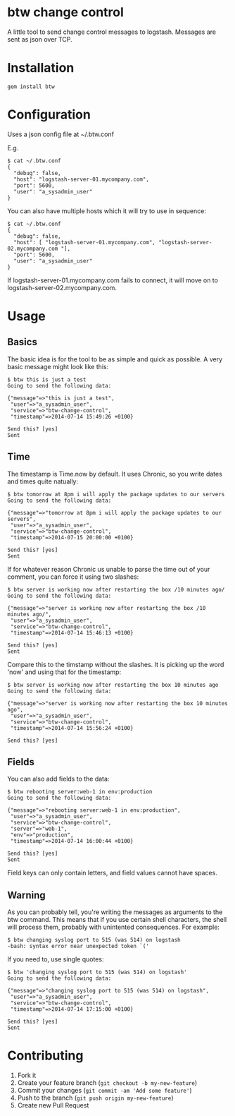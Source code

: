 # btw change control

A little tool to send change control messages to logstash. Messages are sent as json over TCP.

# Installation

    gem install btw

# Configuration

Uses a json config file at ~/.btw.conf

E.g.

    $ cat ~/.btw.conf
    {
      "debug": false,
      "host": "logstash-server-01.mycompany.com",
      "port": 5600,
      "user": "a_sysadmin_user"
    }

You can also have multiple hosts which it will try to use in sequence:

    $ cat ~/.btw.conf
    {
      "debug": false,
      "host": [ "logstash-server-01.mycompany.com", "logstash-server-02.mycompany.com "],
      "port": 5600,
      "user": "a_sysadmin_user"
    }

If logstash-server-01.mycompany.com fails to connect, it will move on to logstash-server-02.mycompany.com.

# Usage

## Basics

The basic idea is for the tool to be as simple and quick as possible. A very basic message might look like this:

    $ btw this is just a test
    Going to send the following data:

    {"message"=>"this is just a test",
     "user"=>"a_sysadmin_user",
     "service"=>"btw-change-control",
     "timestamp"=>2014-07-14 15:49:26 +0100}

    Send this? [yes]
    Sent

## Time

The timestamp is Time.now by default. It uses Chronic, so you write dates and times quite natually:

    $ btw tomorrow at 8pm i will apply the package updates to our servers
    Going to send the following data:

    {"message"=>"tomorrow at 8pm i will apply the package updates to our servers",
     "user"=>"a_sysadmin_user",
     "service"=>"btw-change-control",
     "timestamp"=>2014-07-15 20:00:00 +0100}

    Send this? [yes]
    Sent

If for whatever reason Chronic us unable to parse the time out of your comment, you can force it using two slashes:

    $ btw server is working now after restarting the box /10 minutes ago/
    Going to send the following data:

    {"message"=>"server is working now after restarting the box /10 minutes ago/",
     "user"=>"a_sysadmin_user",
     "service"=>"btw-change-control",
     "timestamp"=>2014-07-14 15:46:13 +0100}

    Send this? [yes]
    Sent

Compare this to the timstamp without the slashes. It is picking up the word 'now' and using that for the timestamp:

    $ btw server is working now after restarting the box 10 minutes ago
    Going to send the following data:

    {"message"=>"server is working now after restarting the box 10 minutes ago",
     "user"=>"a_sysadmin_user",
     "service"=>"btw-change-control",
     "timestamp"=>2014-07-14 15:56:24 +0100}

    Send this? [yes]

## Fields

You can also add fields to the data:

    $ btw rebooting server:web-1 in env:production
    Going to send the following data:

    {"message"=>"rebooting server:web-1 in env:production",
     "user"=>"a_sysadmin_user",
     "service"=>"btw-change-control",
     "server"=>"web-1",
     "env"=>"production",
     "timestamp"=>2014-07-14 16:00:44 +0100}

    Send this? [yes]
    Sent

Field keys can only contain letters, and field values cannot have spaces.

## Warning 

As you can probably tell, you're writing the messages as arguments to the btw command. This means that if you use certain shell characters, the shell will process them, probably with unintented consequences. For example:

    $ btw changing syslog port to 515 (was 514) on logstash
    -bash: syntax error near unexpected token `('

If you need to, use single quotes:

    $ btw 'changing syslog port to 515 (was 514) on logstash'
    Going to send the following data:

    {"message"=>"changing syslog port to 515 (was 514) on logstash",
     "user"=>"a_sysadmin_user",
     "service"=>"btw-change-control",
     "timestamp"=>2014-07-14 17:15:00 +0100}

    Send this? [yes]
    Sent

# Contributing

1. Fork it
2. Create your feature branch (`git checkout -b my-new-feature`)
3. Commit your changes (`git commit -am 'Add some feature'`)
4. Push to the branch (`git push origin my-new-feature`)
5. Create new Pull Request
